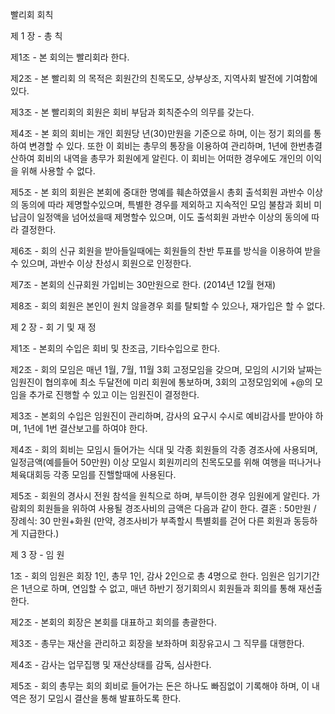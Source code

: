빨리회 회칙

제 1 장 - 총 칙

제1조 - 본 회의는 빨리회라 한다. 

제2조 - 본 빨리회 의 목적은 회원간의 친목도모, 상부상조, 지역사회 발전에 기여함에 있다. 

제3조 - 본 빨리회의 회원은 회비 부담과 회칙준수의 의무를 갖는다. 

제4조 - 본 회의 회비는 개인 회원당 년(30)만원을 기준으로 하며, 이는 정기 회의를 통하여 변경할 수 있다. 
        또한 이 회비는 총무의 통장을 이용하여 관리하며, 1년에 한번총결산하여 회비의 내역을 총무가 회원에게 알린다. 
        이 회비는 어떠한 경우에도 개인의 이익을 위해 사용할 수 없다. 

제5조 - 본 회의 회원은 본회에 중대한 명예를 훼손하였을시 총회 출석회원 과반수 이상의 동의에 따라 제명할수있으며, 특별한 경우를 제외하고 지속적인 모임 불참과 회비 미납금이 일정액을 넘어섰을때 제명할수 있으며, 이도 출석회원 과반수 이상의 동의에 따라 결정한다. 

제6조 - 회의 신규 회원을 받아들일때에는 회원들의 찬반 투표를 방식을 이용하여 받을 수 있으며, 과반수 이상 찬성시 회원으로 인정한다.

제7조 - 본회의 신규회원 가입비는 30만원으로 한다. (2014년 12월 현재)

제8조 - 회의 회원은 본인이 원치 않을경우 회를 탈퇴할 수 있으나, 재가입은 할 수 없다. 



제 2 장 - 회 기 및 재 정

제1조 - 본회의 수입은 회비 및 찬조금, 기타수입으로 한다.

제2조 - 회의 모임은 매년 1월, 7월, 11월 3회 고정모임을 갖으며, 모임의 시기와 날짜는 임원진이 협의후에 최소 두달전에 미리 회원에 통보하며, 3회의 고정모임외에 +@의 모임을 추가로 진행할 수 있고 이는 임원진이 결정한다.

제3조 - 본회의 수입은 임원진이 관리하며, 감사의 요구시 수시로 예비감사를 받아야 하며, 1년에 1번 결산보고를 하여야 한다. 

제4조 - 회의 회비는 모임시 들어가는 식대 및 각종 회원들의 각종 경조사에 사용되며, 일정금액(예를들어 50만원) 이상 모일시 회원끼리의 친목도모를 위해 여행을 떠나거나 체육대회등 각종 모임를 진핼할때에 사용된다. 

제5조 - 회원의 경사시 전원 참석을 원칙으로 하며, 부득이한 경우 임원에게 알린다. 가람회의 회원들을 위하여 사용될 경조사비의 금액은 다음과 같이 한다. 결혼 : 50만원 / 장례식: 30 만원+화원 (만약, 경조사비가 부족할시 특별회를 걷어 다른 회원과 동등하게 지급한다.)



제 3 장 - 임 원

1조 - 회의 임원은 회장 1인, 총무 1인, 감사 2인으로 총 4명으로 한다. 임원은 임기기간은 1년으로 하며, 연임할 수 없고, 매년 하반기 정기회의시 회원들과 회의를 통해 재선출 한다. 

제2조 - 본회의 회장은 본회를 대표하고 회의를 총괄한다. 

제3조 - 총무는 재산을 관리하고 회장을 보좌하며 회장유고시 그 직무를 대행한다. 

제4조 - 감사는 업무집행 및 재산상태를 감독, 심사한다. 

제5조 - 회의 총무는 회의 회비로 들어가는 돈은 하나도 빠짐없이 기록해야 하며, 이 내역은 정기 모임시 결산을 통해 발표하도록 한다.
